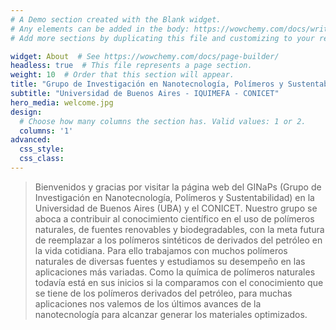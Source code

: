 ```yaml
---
# A Demo section created with the Blank widget.
# Any elements can be added in the body: https://wowchemy.com/docs/writing-markdown-latex/
# Add more sections by duplicating this file and customizing to your requirements.

widget: About  # See https://wowchemy.com/docs/page-builder/
headless: true  # This file represents a page section.
weight: 10  # Order that this section will appear.
title: "Grupo de Investigación en Nanotecnología, Polímeros y Sustentabilidad (GINaPs)."
subtitle: "Universidad de Buenos Aires - IQUIMEFA - CONICET"
hero_media: welcome.jpg
design:
  # Choose how many columns the section has. Valid values: 1 or 2.
  columns: '1'
advanced:
  css_style:
  css_class:
---
```


> Bienvenidos y gracias por visitar la página web del GINaPs (Grupo de Investigación en Nanotecnología, Polímeros y Sustentabilidad) en la Universidad de Buenos Aires (UBA) y el CONICET. Nuestro grupo se aboca a contribuir al conocimiento científico en el uso de polímeros naturales, de fuentes renovables y biodegradables, con la meta futura de reemplazar a los polímeros sintéticos de derivados del petróleo en la vida cotidiana. Para ello trabajamos con muchos polímeros naturales de diversas fuentes y estudiamos su desempeño en las aplicaciones más variadas. 
> Como la química de polímeros naturales todavía está en sus inicios si la comparamos con el conocimiento que se tiene de los polímeros derivados del petróleo, para muchas aplicaciones nos valemos de los últimos avances de la nanotecnología para alcanzar generar los materiales optimizados.
